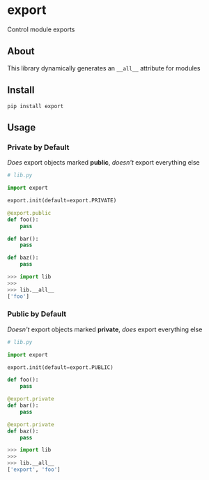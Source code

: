 # export
Control module exports

## About
This library dynamically generates an `__all__` attribute for modules

## Install
```console
pip install export
```

## Usage

### Private by Default
*Does* export objects marked **public**, *doesn't* export everything else

```python
# lib.py

import export

export.init(default=export.PRIVATE)

@export.public
def foo():
    pass

def bar():
    pass

def baz():
    pass
```

```python
>>> import lib
>>> 
>>> lib.__all__
['foo']
```

### Public by Default
*Doesn't* export objects marked **private**, *does* export everything else

```python
# lib.py

import export

export.init(default=export.PUBLIC)

def foo():
    pass

@export.private
def bar():
    pass

@export.private
def baz():
    pass
```

```python
>>> import lib
>>> 
>>> lib.__all__
['export', 'foo']
```
